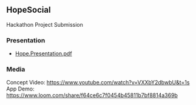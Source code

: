 ## HopeSocial
Hackathon Project Submission

### Presentation
 * [Hope.Presentation.pdf](https://github.com/HOPEHACKATHON24/HopeSocial/files/14463584/Hope.Presentation.pdf)

### Media
Concept Video: https://www.youtube.com/watch?v=VXXbY2dbwbU&t=1s
App Demo: https://www.loom.com/share/f64ce6c7f0454b45811b7bf8814a369b
